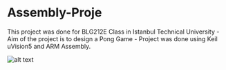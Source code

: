# Assembly-Proje
This project was done for BLG212E Class in Istanbul Technical University - Aim of the project is to design a Pong Game - Project was done using Keil uVision5 and ARM Assembly.

![alt text](https://github.com/[canbozaci]/[Pictures]/blob/[main]/res.png?raw=true)
